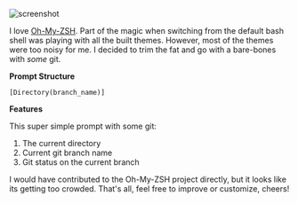![screenshot](mtully.github.com/gitsome/gitsome.gif)

I love [Oh-My-ZSH](https://github.com/robbyrussell/oh-my-zsh). Part of the magic when switching from the default bash shell was playing with all the built themes. However, most of the themes were too noisy for me. I decided to trim the fat and go with a bare-bones with *some* git.


**Prompt Structure**

    [Directory(branch_name)]

**Features**

This super simple prompt with some git:

  1. The current directory
  2. Current git branch name
  3. Git status on the current branch

I would have contributed to the Oh-My-ZSH project directly, but it looks like its getting too crowded. That's all, feel free to improve or customize, cheers!